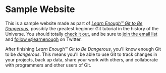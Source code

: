 # Sample Website

This is a sample website made as part of [*Learn Enough™ Git to Be Dangerous*](http:/learnenough.com/git-tutorial), possibly the greatest beginner Git tutorial in the history of the Universe. You should totally [check it out](http:/learnenough.com/git-tutorial), and be sure to [join the email list](http:/learnenough.com/#email_list) and [follow @learnenough](http://twitter.com.learnenough) on Twitter.

After finishing *Learn Enough™ Git to Be Dangerous*, you'll know enough Git to be *dangerous*. This means you'll be able to use Git to track changes in your projects, back up data, share your work with others, and collaborate with programmers and other users of Git.
